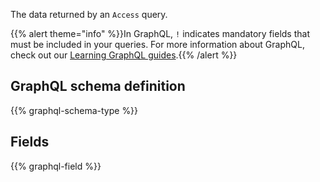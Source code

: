 The data returned by an `Access` query.

{{% alert theme="info" %}}In GraphQL, `!` indicates mandatory fields that must be included in your queries. For more information about GraphQL, check out our <a href="https://docs.travelgatex.com/learning-graphql/">Learning GraphQL guides</a>.{{% /alert %}}

## GraphQL schema definition

{{% graphql-schema-type %}}

## Fields

{{% graphql-field %}}
